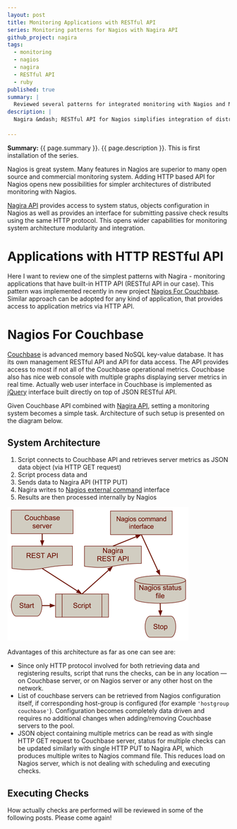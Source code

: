 ```yaml
---
layout: post
title: Monitoring Applications with RESTful API
series: Monitoring patterns for Nagios with Nagira API
github_project: nagira
tags:
  - monitoring
  - nagios
  - nagira
  - RESTful API
  - ruby
published: true
summary: |
  Reviewed several patterns for integrated monitoring with Nagios and Nagira
description: |
  Nagira &mdash; RESTful API for Nagios simplifies integration of distributed Nagios systems
  
---
```


[nagira]: http://dmytro.github.com/nagira
[couchbase]: http://couchbase.com "Couchbase"
[jquery]: http://jquery.com/ "jQuery"
[nagios]: http://nagios.sourceforge.net/docs/3_0/extcommands.html

<p class='italic'><b>Summary:</b> {{ page.summary }}. {{ page.description }}. This is first installation of the series.</p>

Nagios is great system. Many features in Nagios are superior to many open source and commercial monitoring system. Adding HTTP based API for Nagios opens new possibilities for simpler architectures of distributed monitoring with Nagios. 

[Nagira API][nagira] provides access to system status, objects configuration in Nagios as well as provides an interface for submitting passive check results using the same HTTP protocol. This opens wider capabilities for monitoring system architecture modularity and integration.

Applications with HTTP RESTful API
=================================

Here I want to review one of the simplest patterns with Nagira - monitoring applications that have built-in HTTP API (RESTful API in our case). This pattern was implemented recently in new project [Nagios For Couchbase](/NagiosForCouchbase). Similar approach can be adopted for any kind of application, that provides access to application metrics via HTTP API.

Nagios For Couchbase
======================


[Couchbase][couchbase] is advanced memory based NoSQL key-value database. It has its own management RESTful API and API for data access. The API provides access to most if not all of the Couchbase operational metrics. Couchbase also has nice web console with multiple graphs displaying server metrics in real time. Actually web user interface in Couchbase is implemented as [jQuery][jquery] interface built directly on top of JSON RESTful API. 

Given Couchbase API combined with [Nagira API][nagira], setting a monitoring system becomes a simple task. Architecture of such setup is presented on the diagram below.

System Architecture
----------------------

1. Script connects to Couchbase API and retrieves server metrics as JSON data object (via HTTP GET request)
1. Script process data and
1. Sends data to Nagira API (HTTP PUT)
1. Nagira writes to [Nagios external command][nagios] interface
1. Results are then processed internally by Nagios

![Nagios For Couchbase Diagram](/images/2012-12-12-nagios_for_couchbase.png)


Advantages of this architecture as far as one can see are:

- Since only HTTP protocol involved for both retrieving data and registering results, script that runs the checks, can be in any location &mdash; on Couchbase server, or on Nagios server or any other host on the network.
- List of couchbase servers can be retrieved from Nagios configuration itself, if corresponding host-group is configured (for example `'hostgroup couchbase'`). Configuration becomes completely data driven and requires no additional changes when adding/removing Couchbase servers to the pool.
- JSON object containing multiple metrics can be read as with single HTTP GET request to Couchbase server, status for multiple checks can be updated similarly with single HTTP PUT to Nagira API, which produces multiple writes to Nagios command file. This reduces load on Nagios server, which is not dealing with scheduling and executing checks.

Executing Checks
----------------------

How actually checks are performed will be reviewed in some of the following posts. Please come again!
